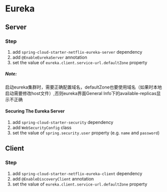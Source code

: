 # Eureka

## Server

### Step

1. add `spring-cloud-starter-netflix-eureka-server` dependency
2. add `@EnableEurekaServer` annotation
3. set the value of `eureka.client.service-url.defaultZone` property

##### Note:

启动eureka集群时，需要正确配置域名，defaultZone也要使用域名（如果时本地启动需要修改host文件）,否则eureka界面General Info下的available-replicas显示不正确

#### Securing The Eureka Server

1. add `spring-cloud-starter-security` dependency
2. add `WebSecurityConfig` class
3. set the value of `spring.security.user` property (e.g. `name` and `password`)                                                            

## Client

### Step

1. add `spring-cloud-starter-netflix-eureka-client` dependency
2. add `@EnableDiscoveryClient` annotation
3. set the value of `eureka.client.service-url.defaultZone` property







